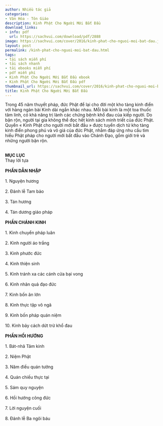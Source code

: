 ```yaml
---
author: Nhiều tác giả
categories:
- Văn Hóa - Tôn Giáo
description: Kinh Phật Cho Người Mới Bắt Đầu
download_links:
- info: pdf
  url: https://sachvui.com/download/pdf/2888
image: https://sachvui.com/cover/2016/kinh-phat-cho-nguoi-moi-bat-dau.jpg
layout: post
permalink: /kinh-phat-cho-nguoi-moi-bat-dau.html
tags:
- tải sách miễn phí
- tải sách nhanh
- tải ebooks miễn phí
- pdf miễn phí
- Kinh Phật Cho Người Mới Bắt Đầu ebook
- Kinh Phật Cho Người Mới Bắt Đầu pdf
thumbnail_url: https://sachvui.com/cover/2016/kinh-phat-cho-nguoi-moi-bat-dau.jpg
title: Kinh Phật Cho Người Mới Bắt Đầu
---
```


 <div class="item-desc text-justify"> <p>Trong 45 năm thuyết pháp, đức Phật để lại cho đời một kho tàng kinh điển với hàng ngàn bài Kinh dài ngắn khác nhau. Mỗi bài kinh là một toa thuốc tâm linh, có khả năng trị lành các chứng bệnh khổ đau của kiếp người. Do bận rộn, người tại gia không thể đọc hết kinh sách minh triết của đức Phật. Quyển « Kinh Phật cho người mới bắt đầu » được tuyển dịch từ kho tàng kinh điển phong phú và vô giá của đức Phật, nhằm đáp ứng nhu cầu tìm hiểu Phật pháp cho người mới bất đầu vào Chánh Đạo, gồm giới trẻ và những người bận rộn.<br> </p><p><strong>MỤC LỤC</strong><br>Thay lời tựa<br><br><strong>PHẦN DẪN NHẬP</strong><br><br>1. Nguyện hương<br><br>2. Đảnh lễ Tam bảo<br><br>3. Tán hương<br><br>4. Tán dương giáo pháp<br><br><strong>PHẦN CHÁNH KINH</strong><br><br>1. Kinh chuyển pháp luân<br><br>2. Kinh người áo trắng<br><br>3. Kinh phước đức<br><br>4. Kinh thiện sinh<br><br>5. Kinh tránh xa các cánh cửa bại vong<br><br>6. Kinh nhân quả đạo đức<br><br>7. Kinh bốn ân lớn<br><br>8. Kinh thực tập vô ngã<br><br>9. Kinh bốn pháp quán niệm<br><br>10. Kinh bảy cách dứt trừ khổ đau<br><br><strong>PHẦN HỒI HƯỚNG</strong><br><br>1. Bát-nhã Tâm kinh<br><br>2. Niệm Phật<br><br>3. Năm điều quán tưởng<br><br>4. Quán chiếu thực tại<br><br>5. Sám quy nguyện<br><br>6. Hồi hướng công đức<br><br>7. Lời nguyện cuối<br><br>8. Đảnh lễ Ba ngôi báu</p> </div>